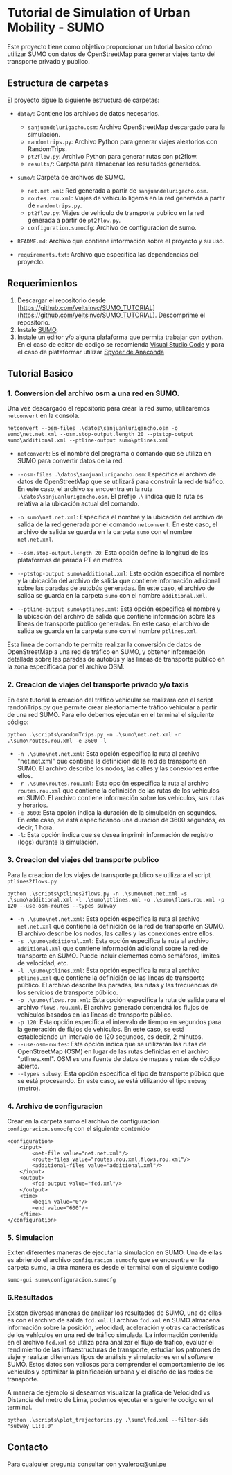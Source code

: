 # Tutorial de Simulation of Urban Mobility - SUMO

Este proyecto tiene como objetivo proporcionar un tutorial basico cómo utilizar SUMO con datos de OpenStreetMap para generar viajes tanto del transporte privado y publico.

## Estructura de carpetas

El proyecto sigue la siguiente estructura de carpetas:

- `data/`: Contiene los archivos de datos necesarios.
  - `sanjuandelurigacho.osm`: Archivo OpenStreetMap descargado para la simulación.
  - `randomtrips.py`: Archivo Python para generar viajes aleatorios con RandomTrips.
  - `pt2flow.py`: Archivo Python para generar rutas con pt2flow.
  - `results/`: Carpeta para almacenar los resultados generados.

- `sumo/`: Carpeta de archivos de SUMO.
  - `net.net.xml`: Red generada a partir de `sanjuandelurigacho.osm`.
  - `routes.rou.xml`: Viajes de vehiculo ligeros en la red generada a partir de `randomtrips.py`.
  - `pt2flow.py`: Viajes de vehiculo de transporte publico en la red generada a partir de `pt2flow.py`.
  - `configuration.sumocfg`: Archivo de configuracion de sumo.

- `README.md`: Archivo que contiene información sobre el proyecto y su uso.

- `requirements.txt`: Archivo que especifica las dependencias del proyecto.

## Requerimientos

1. Descargar el repositorio desde [https://github.com/yeltsinvc/SUMO_TUTORIAL](https://github.com/yeltsinvc/SUMO_TUTORIAL). Descomprime el repositorio.
2. Instale [SUMO](https://www.eclipse.org/sumo/).
3. Instale un editor y/o alguna plafaforma que permita trabajar con python. En el caso de editor de codigo se recomienda [Visual Studio Code](https://code.visualstudio.com/updates/v1_78) y para el caso de plataformar utilizar [Spyder de Anaconda](https://www.anaconda.com/download)

## Tutorial Basico
### 1. Conversion del archivo osm a una red en SUMO.
Una vez descargado el repositorio para crear la red sumo, utilizaremos `netconvert` en la consola. 
```
netconvert --osm-files .\datos\sanjuanlurigancho.osm -o sumo\net.net.xml --osm.stop-output.length 20 --ptstop-output sumo\additional.xml --ptline-output sumo\ptlines.xml
```

- `netconvert`: Es el nombre del programa o comando que se utiliza en SUMO para convertir datos de la red.

- `--osm-files .\datos\sanjuanlurigancho.osm`: Especifica el archivo de datos de OpenStreetMap que se utilizará para construir la red de tráfico. En este caso, el archivo se encuentra en la ruta `.\datos\sanjuanlurigancho.osm`. El prefijo `.\` indica que la ruta es relativa a la ubicación actual del comando.

- `-o sumo\net.net.xml`: Especifica el nombre y la ubicación del archivo de salida de la red generada por el comando `netconvert`. En este caso, el archivo de salida se guarda en la carpeta `sumo` con el nombre `net.net.xml`.

- `--osm.stop-output.length 20`: Esta opción define la longitud de las plataformas de parada PT en metros.

- `--ptstop-output sumo\additional.xml`: Esta opción especifica el nombre y la ubicación del archivo de salida que contiene información adicional sobre las paradas de autobús generadas. En este caso, el archivo de salida se guarda en la carpeta `sumo` con el nombre `additional.xml`.

- `--ptline-output sumo\ptlines.xml`: Esta opción especifica el nombre y la ubicación del archivo de salida que contiene información sobre las líneas de transporte público generadas. En este caso, el archivo de salida se guarda en la carpeta `sumo` con el nombre `ptlines.xml`.

Esta línea de comando te permite realizar la conversión de datos de OpenStreetMap a una red de tráfico en SUMO, y obtener información detallada sobre las paradas de autobús y las líneas de transporte público en la zona especificada por el archivo OSM.



### 2. Creacion de viajes del transporte privado y/o taxis
En este tutorial la creación del tráfico vehicular se realizara con el script randoñTrips.py que permite crear aleatoriamente tráfico vehicular a partir de una red SUMO. Para ello debemos ejecutar en el terminal el siguiente código:
```
python .\scripts\randomTrips.py -n .\sumo\net.net.xml -r .\sumo\routes.rou.xml -e 3600 -l
```

- `-n .\sumo\net.net.xml`: Esta opción especifica la ruta al archivo "net.net.xml" que contiene la definición de la red de transporte en SUMO. El archivo describe los nodos, las calles y las conexiones entre ellos.
- `-r .\sumo\routes.rou.xml`: Esta opción especifica la ruta al archivo `routes.rou.xml` que contiene la definición de las rutas de los vehículos en SUMO. El archivo contiene información sobre los vehículos, sus rutas y horarios.
- `-e 3600`: Esta opción indica la duración de la simulación en segundos. En este caso, se está especificando una duración de 3600 segundos, es decir, 1 hora.
- `-l`: Esta opción indica que se desea imprimir información de registro (logs) durante la simulación.


### 3. Creacion del viajes del transporte publico
Para la creacion de los viajes de transporte publico se utilizara el script `ptlines2flows.py`
```
python .\scripts\ptlines2flows.py -n .\sumo\net.net.xml -s .\sumo\additional.xml -l .\sumo\ptlines.xml -o .\sumo\flows.rou.xml -p 120 --use-osm-routes --types subway
```

- `-n .\sumo\net.net.xml`: Esta opción especifica la ruta al archivo `net.net.xml` que contiene la definición de la red de transporte en SUMO. El archivo describe los nodos, las calles y las conexiones entre ellos.
- `-s .\sumo\additional.xml`: Esta opción especifica la ruta al archivo `additional.xml` que contiene información adicional sobre la red de transporte en SUMO. Puede incluir elementos como semáforos, límites de velocidad, etc.
- `-l .\sumo\ptlines.xml`: Esta opción especifica la ruta al archivo `ptlines.xml` que contiene la definición de las líneas de transporte público. El archivo describe las paradas, las rutas y las frecuencias de los servicios de transporte público.
- `-o .\sumo\flows.rou.xml`: Esta opción especifica la ruta de salida para el archivo `flows.rou.xml`. El archivo generado contendrá los flujos de vehículos basados en las líneas de transporte público.
- `-p 120`: Esta opción especifica el intervalo de tiempo en segundos para la generación de flujos de vehículos. En este caso, se está estableciendo un intervalo de 120 segundos, es decir, 2 minutos.
- `--use-osm-routes`: Esta opción indica que se utilizarán las rutas de OpenStreetMap (OSM) en lugar de las rutas definidas en el archivo "ptlines.xml". OSM es una fuente de datos de mapas y rutas de código abierto.
- `--types subway`: Esta opción especifica el tipo de transporte público que se está procesando. En este caso, se está utilizando el tipo `subway` (metro).

### 4. Archivo de configuracion
Crear en la carpeta sumo el archivo de configuracion `configuracion.sumocfg` con el siguiente contenido
```
<configuration>
    <input>
        <net-file value="net.net.xml"/>
        <route-files value="routes.rou.xml,flows.rou.xml"/>
        <additional-files value="additional.xml"/>
    </input>
    <output>
        <fcd-output value="fcd.xml"/>
    </output>
    <time>
        <begin value="0"/>
        <end value="600"/>
    </time>
</configuration>
```

### 5. Simulacion
Exiten diferentes maneras de ejecutar la simulacion en SUMO. Una de ellas es abriendo el archivo `configuracion.sumocfg` que se encuentra en la carpeta sumo, la otra manera es desde el terminal con el siguiente codigo 
```
sumo-gui sumo\configuracion.sumocfg
```

### 6.Resultados
Existen diversas maneras de analizar los resultados de SUMO, una de ellas es con el archivo de salida `fcd.xml`. El archivo `fcd.xml` en SUMO almacena información sobre la posición, velocidad, aceleración y otras características de los vehículos en una red de tráfico simulada. La información contenida en el archivo `fcd.xml` se utiliza para analizar el flujo de tráfico, evaluar el rendimiento de las infraestructuras de transporte, estudiar los patrones de viaje y realizar diferentes tipos de análisis y simulaciones en el software SUMO. Estos datos son valiosos para comprender el comportamiento de los vehículos y optimizar la planificación urbana y el diseño de las redes de transporte.

A manera de ejemplo si deseamos visualizar la grafica de Velocidad vs Distancia del metro de Lima, podemos ejecutar el siguiente codigo en el terminal.

```
python .\scripts\plot_trajectories.py .\sumo\fcd.xml --filter-ids "subway_L1:0.0"
```

## Contacto

Para cualquier pregunta consultar con yvaleroc@uni.pe
